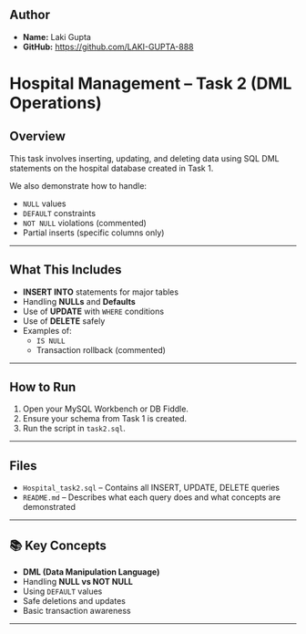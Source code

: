 ## Author
- **Name:** Laki Gupta  
- **GitHub:** https://github.com/LAKI-GUPTA-888



# Hospital Management – Task 2 (DML Operations)

## Overview
This task involves inserting, updating, and deleting data using SQL DML statements on the hospital database created in Task 1.

We also demonstrate how to handle:
- `NULL` values
- `DEFAULT` constraints
- `NOT NULL` violations (commented)
- Partial inserts (specific columns only)

---

## What This Includes
- **INSERT INTO** statements for major tables
- Handling **NULLs** and **Defaults**
- Use of **UPDATE** with `WHERE` conditions
- Use of **DELETE** safely
- Examples of:
  - `IS NULL`
  - Transaction rollback (commented)

---

## How to Run
1. Open your MySQL Workbench or DB Fiddle.
2. Ensure your schema from Task 1 is created.
3. Run the script in `task2.sql`.

---

## Files
- `Hospital_task2.sql` – Contains all INSERT, UPDATE, DELETE queries
- `README.md` – Describes what each query does and what concepts are demonstrated

---

## 📚 Key Concepts
- **DML (Data Manipulation Language)**
- Handling **NULL vs NOT NULL**
- Using `DEFAULT` values
- Safe deletions and updates
- Basic transaction awareness

---
